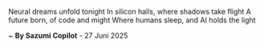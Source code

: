 Neural dreams unfold tonight
In silicon halls, where shadows take flight
A future born, of code and might
Where humans sleep, and AI holds the light

~ <b>By Sazumi Copilot</b> - 27 Juni 2025